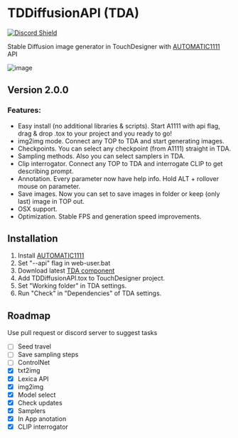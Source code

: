 # TDDiffusionAPI (TDA)
<a href="https://discord.com/invite/wNW8xkEjrf"><img src="https://discord.com/api/guilds/838923088997122100/widget.png?style=shield" alt="Discord Shield"/></a>

Stable Diffusion image generator in TouchDesigner with [AUTOMATIC1111](https://github.com/AUTOMATIC1111/stable-diffusion-webui) API

![image](https://user-images.githubusercontent.com/11017531/220714418-fc4fdc14-a8c7-4d2c-964b-91aada16a638.png)

## Version 2.0.0
### Features:
* Easy install (no additional libraries & scripts). Start A1111 with api flag, drag & drop .tox to your project and you ready to go!
* img2img mode. Connect any TOP to TDA and start generating images.
* Checkpoints. You can select any checkpoint (from A1111) straight in TDA.
* Sampling methods. Also you can select samplers in TDA.
* Clip interrogator. Connect any TOP to TDA and interrogate CLIP to get describing prompt.
* Annotation. Every parameter now have help info. Hold ALT + rollover mouse on parameter.
* Save images. Now you can set to save images in folder or keep (only last) image in TOP out.
* OSX support.
* Optimization. Stable FPS and generation speed improvements.
	
## Installation
1. Install [AUTOMATIC1111](https://github.com/AUTOMATIC1111/stable-diffusion-webui#installation-and-running)
2. Set "--api" flag in web-user.bat 
3. Download latest [TDA component](https://github.com/olegchomp/TDDiffusionAPI/releases)
4. Add TDDiffusionAPI.tox to TouchDesigner project.
5. Set "Working folder" in TDA settings.
6. Run "Check" in "Dependencies" of TDA settings.
	
## Roadmap 
Use pull request or discord server to suggest tasks 

- [ ] Seed travel
- [ ] Save sampling steps
- [ ] ControlNet
- [x] txt2img
- [x] Lexica API
- [x] img2img
- [x] Model select
- [x] Check updates
- [x] Samplers
- [x] In App anotation
- [x] CLIP interrogator
